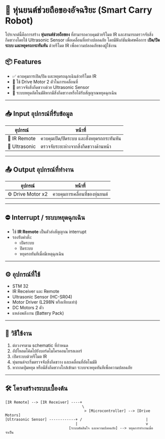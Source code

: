 # 🤖 หุ่นยนต์ช่วยถือของอัจฉริยะ (Smart Carry Robot)

โปรเจกต์นี้คือการสร้าง **หุ่นยนต์ช่วยถือของ** ที่สามารถควบคุมด้วยรีโมต IR และสามารถตรวจจับสิ่งกีดขวางโดยใช้ Ultrasonic Sensor เพื่อเคลื่อนที่อย่างปลอดภัย โดยมีฟังก์ชันพิเศษคือการ **เปิด/ปิดระบบ และหยุดรถกระทันหัน** ด้วยรีโมต IR เพื่อความปลอดภัยของผู้ใช้งาน

## 📦 Features

- ✅ ควบคุมการเปิด/ปิด และหยุดรถฉุกเฉินด้วยรีโมต IR
- 🚗 ใช้ Drive Motor 2 ตัวในการเคลื่อนที่
- 🧠 ตรวจจับสิ่งกีดขวางด้วย Ultrasonic Sensor
- 📴 ระบบหยุดอัตโนมัติหากมีสิ่งกีดขวางหรือได้รับสัญญาณหยุดฉุกเฉิน

---

## 📥 Input อุปกรณ์ที่รับข้อมูล

| อุปกรณ์         | หน้าที่                                           |
|------------------|--------------------------------------------------|
| 🔴 IR Remote      | ควบคุมเปิด/ปิดระบบ และสั่งหยุดรถกระทันหัน         |
| 📡 Ultrasonic     | ตรวจจับระยะห่างจากสิ่งกีดขวางด้านหน้า               |

---

## 📤 Output อุปกรณ์ที่ทำงาน

| อุปกรณ์         | หน้าที่                        |
|------------------|-------------------------------|
| ⚙️ Drive Motor x2 | ควบคุมการเคลื่อนที่ของหุ่นยนต์     |

---

## ⛔ Interrupt / ระบบหยุดฉุกเฉิน

- ใช้ **IR Remote** เป็นตัวส่งสัญญาณ interrupt
- รองรับคำสั่ง:
  - เปิดระบบ
  - ปิดระบบ
  - หยุดรถทันทีเมื่อมีเหตุฉุกเฉิน

---

## ⚙️ อุปกรณ์ที่ใช้

- STM 32 
- IR Receiver และ Remote  
- Ultrasonic Sensor (HC-SR04)  
- Motor Driver (L298N หรือเทียบเท่า)  
- DC Motors 2 ตัว  
- แหล่งพลังงาน (Battery Pack)  

---

## 🧪 วิธีใช้งาน

1. ต่อวงจรตาม schematic ที่กำหนด
2. อัปโหลดโค้ดไปยังบอร์ดไมโครคอนโทรลเลอร์
3. เปิดระบบด้วยรีโมต IR
4. หุ่นยนต์จะเริ่มตรวจจับสิ่งกีดขวาง และเคลื่อนที่อัตโนมัติ
5. หากกดปุ่มหยุด หรือมีสิ่งกีดขวางใกล้เข้ามา ระบบจะหยุดทันทีเพื่อความปลอดภัย

---

## 🛠️ โครงสร้างระบบเบื้องต้น

```plaintext
[IR Remote] --> [IR Receiver] ----+
                                   \
                                    > [Microcontroller] --> [Drive Motors]
[Ultrasonic Sensor] ------------+ /                             |
                                |                               v
                             [ระบบตัดสินใจ และความปลอดภัย] --> หยุดการทำงานเมื่อจำเป็น

